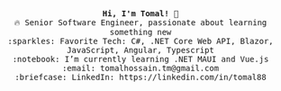<p align="center">
  <samp>
    <b> Hi, I'm Tomal! </b> 👋 <br>
    🔥 Senior Software Engineer, passionate about learning something new  <br>
    :sparkles: Favorite Tech: C#, .NET Core Web API, Blazor, JavaScript, Angular, Typescript <br>
    :notebook: I’m currently learning .NET MAUI and Vue.js  <br>
    :email:	tomalhossain.tm@gmail.com <br>
    :briefcase: LinkedIn: https://linkedin.com/in/tomal88 <br>
  </samp>
</p>
